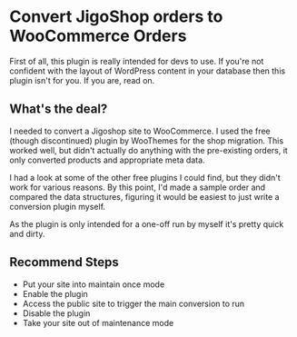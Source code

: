 # Convert JigoShop orders to WooCommerce Orders

First of all, this plugin is really intended for devs to use. If
you're not confident with the layout of WordPress content in your
database then this plugin isn't for you. If you are, read on.

## What's the deal?

I needed to convert a Jigoshop site to WooCommerce. I used the
free (though discontinued) plugin by WooThemes for the shop
migration. This worked well, but didn't actually do anything
with the pre-existing orders, it only converted products
and appropriate meta data.

I had a look at some of the other free plugins I could find,
but they didn't work for various reasons. By this point, I'd
made a sample order and compared the data structures, figuring
it would be easiest to just write a conversion plugin myself.

As the plugin is only intended for a one-off run by myself it's
pretty quick and dirty.

## Recommend Steps

* Put your site into maintain once mode
* Enable the plugin
* Access the public site to trigger the main conversion to run
* Disable the plugin
* Take your site out of maintenance mode

